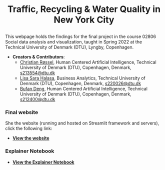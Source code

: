 # <p style="text-align: center;"> Traffic, Recycling & Water Quality in New York City<p>
    
This webpage holds the findings for the final project in the course 02806 Social data analysis and visualization, taught in Spring 2022 at the Technical University of Denmark (DTU), Lyngby, Copenhagen.
    
    
- **Creators & Contributors**:
    - [Christian Røssel](https://github.com/ChristianRoessel), Human Centered Artificial Intelligence, Technical University of Denmark (DTU), Copenhagen, Denmark, s213554@dtu.dk
    - [Lisa Sara Halasa](https://github.com/LisaSaraMara), Business Analytics, Technical University of Denmark (DTU), Copenhagen, Denmark, s220026@dtu.dk
    - [Bufan Deng](https://github.com/PlevanTem), Human Centered Artificial Intelligence, Technical University of Denmark (DTU), Copenhagen, Denmark, s212400@dtu.dk 
    
    
### Final website
She the website (running and hosted on Streamlit framework and servers), click the following link:
- [**View the website**](https://share.streamlit.io/christianroesseldtu/social_data_website.github.io/main/app.py)

    
### Explainer Notebook
- [**View the Explainer Notebook**](https://nbviewer.org/github/ChristianRoesselDTU/social_data_website.github.io/blob/8df86f273ec4848afb97228f110fc7c005d13f68/Explainer_Notebook.ipynb#6-Contribution-table)
